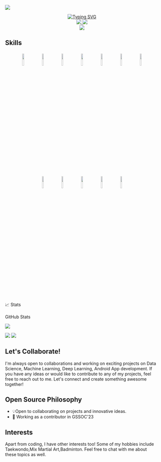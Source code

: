 ![](https://komarev.com/ghpvc/?username=itz-sayak&style=for-the-badge)
<p align="center">
<a href="https://github.com/itz-sayak">
    <img src="https://readme-typing-svg.demolab.com?font=Georgia&size=18&duration=2000&pause=100&multiline=true&width=500&height=80&lines=Sayak+Dutta;Computer Engineer+%7C+IIT Gandhinagar+%7C+GSSOC'23;AI+%7C+Computer+Vision+%7C+Bots%7C+Software Development" alt="Typing SVG" />
</a>
<br/>


<a href="https://www.linkedin.com/in/sayak-dutta-007abcdefg/">
    <img src="https://img.shields.io/badge/-Linkedin-blue?style=flat-square&logo=linkedin">
</a>
<a href="mailto:b200122@nitsikkim.ac.in">
    <img src="https://img.shields.io/badge/-Email-red?style=flat-square&logo=gmail&logoColor=white">
</a>
<br/>

<a href="https://github.com/drkostas">
    <img src="https://github-stats-alpha.vercel.app/api?username=itz-sayak&cc=22272e&tc=37BCF6&ic=fff&bc=0000">
</a>

## Skills
<p align="center">
	<img width="10%" style="padding:5px" src="https://img.icons8.com/color/144/000000/java-coffee-cup-logo.png"/>
	<img width="10%" style="padding:5px" src="https://img.icons8.com/color/144/000000/python.png"/>
	<img width="10%" style="padding:5px" src="https://img.icons8.com/color/144/000000/html-5.png"/>
	<img width="10%" style="padding:5px" src="https://img.icons8.com/color/144/000000/css3.png"/>
        <img width="10%" style="padding:5px" src="https://img.icons8.com/color/144/000000/git.png"/>
	<img width="10%" style="padding:5px" src="https://img.icons8.com/color/144/000000/github.png"/>
        <img width="10%" style="padding:5px" src="https://img.icons8.com/color/144/000000/linux.png"/>
	<img width="10%" style="padding:5px" src="https://img.icons8.com/color/144/000000/mongodb.png"/>
        <img width="10%" style="padding:5px" src="https://img.icons8.com/color/144/000000/mysql-logo.png"/>
	<img width="10%" style="padding:5px" src="https://img.icons8.com/color/144/000000/amazon-web-services.png"/>
        <img width="10%" style="padding:5px" src="https://img.icons8.com/color/144/000000/metasploit.png"/>
	<img width="10%" style="padding:5px" src="https://img.icons8.com/color/144/000000/tensorflow.png"/>

<summary>📈 Stats</summary>
  <br>
 GitHub Stats

 
 ![](http://github-profile-summary-cards.vercel.app/api/cards/profile-details?username=itz-sayak&theme=dracula) 

![](http://github-profile-summary-cards.vercel.app/api/cards/repos-per-language?username=itz-sayak&theme=dracula) 
![](http://github-profile-summary-cards.vercel.app/api/cards/most-commit-language?username=itz-sayak&theme=dracula)
  <br>

## Let's Collaborate!

I'm always open to collaborations and working on exciting projects on Data Science, Machine Learning, Deep Learning, Android App development. If you have any ideas or would like to contribute to any of my projects, feel free to reach out to me. Let's connect and create something awesome together!

## Open Source Philosophy

* 💡Open to collaborating on projects and innovative ideas. 
*  🌱 Working as a contributor in GSSOC'23
  
## Interests

Apart from coding, I have other interests too! Some of my hobbies include Taekwondo,Mix Martial Art,Badminton. Feel free to chat with me about these topics as well.

